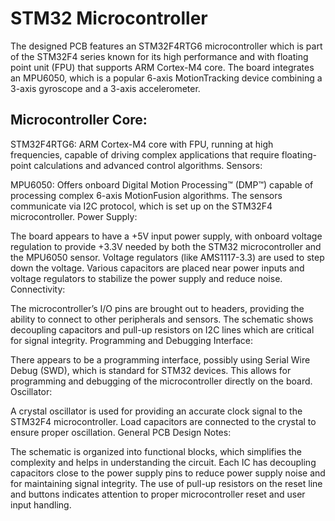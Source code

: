 # STM32 Microcontroller 
 
The designed PCB features an STM32F4RTG6 microcontroller which is part of the STM32F4 series known for its high performance and with floating point unit (FPU) that supports ARM Cortex-M4 core. The board integrates an MPU6050, which is a popular 6-axis MotionTracking device combining a 3-axis gyroscope and a 3-axis accelerometer.

## Microcontroller Core:

STM32F4RTG6: ARM Cortex-M4 core with FPU, running at high frequencies, capable of driving complex applications that require floating-point calculations and advanced control algorithms.
Sensors:

MPU6050: Offers onboard Digital Motion Processing™ (DMP™) capable of processing complex 6-axis MotionFusion algorithms. The sensors communicate via I2C protocol, which is set up on the STM32F4 microcontroller.
Power Supply:

The board appears to have a +5V input power supply, with onboard voltage regulation to provide +3.3V needed by both the STM32 microcontroller and the MPU6050 sensor.
Voltage regulators (like AMS1117-3.3) are used to step down the voltage.
Various capacitors are placed near power inputs and voltage regulators to stabilize the power supply and reduce noise.
Connectivity:

The microcontroller’s I/O pins are brought out to headers, providing the ability to connect to other peripherals and sensors.
The schematic shows decoupling capacitors and pull-up resistors on I2C lines which are critical for signal integrity.
Programming and Debugging Interface:

There appears to be a programming interface, possibly using Serial Wire Debug (SWD), which is standard for STM32 devices. This allows for programming and debugging of the microcontroller directly on the board.
Oscillator:

A crystal oscillator is used for providing an accurate clock signal to the STM32F4 microcontroller.
Load capacitors are connected to the crystal to ensure proper oscillation.
General PCB Design Notes:

The schematic is organized into functional blocks, which simplifies the complexity and helps in understanding the circuit.
Each IC has decoupling capacitors close to the power supply pins to reduce power supply noise and for maintaining signal integrity.
The use of pull-up resistors on the reset line and buttons indicates attention to proper microcontroller reset and user input handling.
